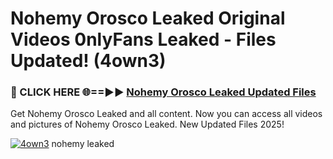 # Nohemy Orosco Leaked Original Videos 0nlyFans Leaked - Files Updated! (4own3)

<h3>🔴 CLICK HERE 🌐==►► <a href="https://tinyurl.com/x26r9saj" rel="nofollow">Nohemy Orosco Leaked Updated Files</a></h3>

Get Nohemy Orosco Leaked and all content. Now you can access all videos and pictures of Nohemy Orosco Leaked. New Updated Files 2025!

[![4own3](https://i.imgur.com/LkgZPqh.gif)](https://tinyurl.com/x26r9saj)
nohemy leaked